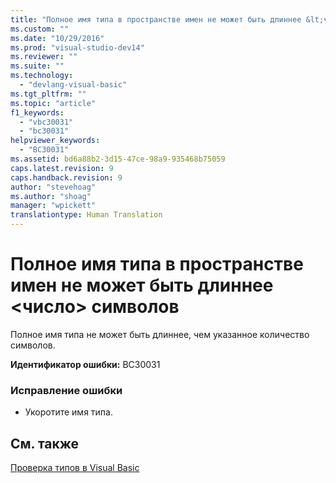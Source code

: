 ```yaml
---
title: "Полное имя типа в пространстве имен не может быть длиннее &lt;число&gt; символов | Microsoft Docs"
ms.custom: ""
ms.date: "10/29/2016"
ms.prod: "visual-studio-dev14"
ms.reviewer: ""
ms.suite: ""
ms.technology: 
  - "devlang-visual-basic"
ms.tgt_pltfrm: ""
ms.topic: "article"
f1_keywords: 
  - "vbc30031"
  - "bc30031"
helpviewer_keywords: 
  - "BC30031"
ms.assetid: bd6a88b2-3d15-47ce-98a9-935468b75059
caps.latest.revision: 9
caps.handback.revision: 9
author: "stevehoag"
ms.author: "shoag"
manager: "wpickett"
translationtype: Human Translation
---
```

# Полное имя типа в пространстве имен не может быть длиннее &lt;число&gt; символов
Полное имя типа не может быть длиннее, чем указанное количество символов.  
  
 **Идентификатор ошибки:** BC30031  
  
### Исправление ошибки  
  
-   Укоротите имя типа.  
  
## См. также  
 [Проверка типов в Visual Basic](http://msdn.microsoft.com/ru-ru/775c354e-b348-4d01-a9fe-a6d939e908d5)